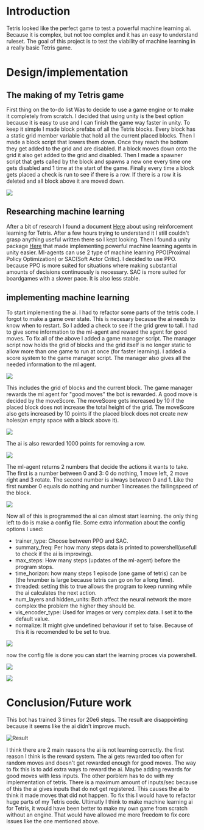 # Introduction
Tetris looked like the perfect game to test a powerful machine learning ai. Because it is complex, but not too complex and it has an easy to understand ruleset. The goal of this project is to test the viability of machine learning in a really basic Tetris game.

# Design/implementation
## The making of my Tetris game
First thing on the to-do list Was to decide to use a game engine or to make it completely from scratch. I decided that using unity is the best option because it is easy to use and I can finish the game way faster in unity. To keep it simple I made block prefabs of all the Tetris blocks. Every block has a static grid member variable that hold all the current placed blocks. Then I made a block script that lowers them down. Once they reach the bottom they get added to the grid and are disabled. If a block moves down onto the grid it also get added to the grid and disabled. Then I made a spawner script that gets called by the block and spawns a new one every time one gets disabled and 1 time at the start of the game. Finally every time a block gets placed a check is run to see if there is a row. If there is a row it is deleted and all block above it are moved down.

![](/Images/tetrisWorks.gif)  

## Researching machine learning
After a bit of research I found a document [Here](https://melax.github.io/tetris/tetris.html) about using reinforcement learning for Tetris. After a few hours trying to understand it I still couldn't grasp anything useful written there so I kept looking. Then I found a unity package [Here](https://github.com/Unity-Technologies/ml-agents) that made implementing powerful machine learning agents in unity easier. Ml-agents can use 2 type of machine learning PPO(Proximal Policy Optimization) or SAC(Soft Actor Critic). I decided to use PPO. because PPO is more suited for situations where making substantial amounts of decisions continuously is necessary. SAC is more suited for boardgames with a slower pace. It is also less stable.

## implementing machine learning
To start implementing the ai. I had to refactor some parts of the tetris code. I forgot to make a game over state. This is necesary because the ai needs to know when to restart. So I added a check to see if the grid grew to tall. I had to give some information to the ml-agent and reward the agent for good moves. To fix all of the above I added a game manager script. The manager script now holds the grid of blocks and the grid itself is no longer static to allow more than one game to run at once (for faster learning). I added a score system to the game manager script. The manager also gives all the needed information to the ml agent.

![](/Images/AIObservatiobs.png)  

This includes the grid of blocks and the current block. The game manager rewards the ml agent for "good moves" the bot is rewarded. A good move is decided by the moveScore. The moveScore gets increased by 10 if the placed block does not increase the total height of the grid. The moveScore also gets increased by 10 points if the placed block does not create new holes(an empty space with a block above it).

![](/Images/blockReward.png) 

The ai is also rewarded 1000 points for removing a row.

![](/Images/AIrewardRow.png)

The ml-agent returns 2 numbers that decide the actions it wants to take. The first is a number between 0 and 3: 0 do nothing, 1 move left, 2 move right and 3 rotate. The second number is always between 0 and 1. Like the first number 0 equals do nothing and number 1 increases the fallingspeed of the block.

![](/Images/agentMovement.png)

Now all of this is programmed the ai can almost start learning. the only thing left to do is make a config file.
Some extra information about the config options I used:
* trainer_type: Choose between PPO and SAC.
* summary_freq: Per how many steps data is printed to powershell(usefull to check if the ai is improving).
* max_steps: How many steps (updates of the ml-agent) before the program stops.
* time_horizon: how many steps 1 episode (one game of tetris) can be (the hnumber is large because tetris can go on for a long time).
* threaded: setting this to true allows the program to keep running while the ai calculates the next action.
* num_layers and hidden_units: Both affect the neural network the more complex the problem the higher they should be.
* vis_encoder_type: Used for images or very complex data. I set it to the default value.
* normalize: It might give undefined behaviour if set to false. Because of this it is recomended to be set to true.

![](/Images/AIconfig.png)

now the config file is done you can start the learning proces via powershell.

![](/Images/startTraining.png)

![](/Images/trainingRunning.png)

# Conclusion/Future work
This bot has trained 3 times for 20e6 steps. The result are disappointing because it seems like the ai didn't improve much.

 ![Result](/Images/aiNotSmart.gif)
 
 I think there are 2 main reasons the ai is not learning correctly. the first reason I think is the reward system. The ai gets rewarded too often for random moves and doesn't get rewarded enough for good moves. The way to fix this is to add extra ways to reward the ai. Maybe adding rewards for good moves with less inputs. The other porblem has to do with my implementation of tetris. There is a maximum amount of inputs/sec because of this the ai gives inputs that do not get registered. This causes the ai to think it made moves that did not happen. To fix this I would have to refactor huge parts of my Tetris code. Ultimatly I think to make machine learning ai for Tetris, it would have been better to make my own game from scratch without an engine. That would have allowed me more freedom to fix core issues like the one mentioned above.

